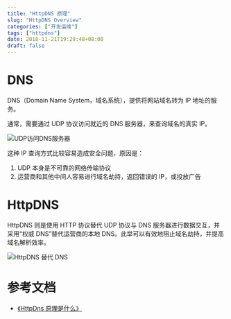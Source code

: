 ```yaml
---
title: "HttpDNS 原理"
slug: "HttpDNS Overview"
categories: ["开发运维"]
tags: ["httpdns"]
date: 2018-11-21T19:29:48+08:00
draft: false
---
```


# DNS

DNS（Domain Name System，域名系统），提供将网站域名转为 IP 地址的服务。

通常，需要通过 UDP 协议访问就近的 DNS 服务器，来查询域名的真实 IP。

![UDP访问DNS服务器](http://misc.linkedkeeper.com/misc/img/blog/201707/linkedkeeper0_d6ffa75c-1cf0-4b5e-94af-1da37e3af9a4.jpg)

这种 IP 查询方式比较容易造成安全问题，原因是：

1. UDP 本身是不可靠的网络传输协议
2. 运营商和其他中间人容易进行域名劫持，返回错误的 IP，或投放广告

# HttpDNS

HttpDNS 则是使用 HTTP 协议替代 UDP 协议与 DNS 服务器进行数据交互，并采用“权威 DNS”替代运营商的本地 DNS。此举可以有效地阻止域名劫持，并提高域名解析效率。

![HttpDNS 替代 DNS](http://misc.linkedkeeper.com/misc/img/blog/201707/linkedkeeper0_430832a1-fa08-4475-9eff-f19c4c1e99eb.jpg)


# 参考文档

* [《HttpDns 原理是什么》](http://www.linkedkeeper.com/171.html)